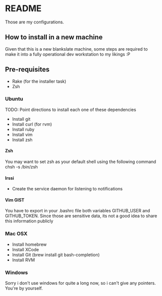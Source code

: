 # README
Those are my configurations. 

## How to install in a new machine
Given that this is a new blankslate machine, some steps are required to make it into a fully operational dev workstation to my likings :P 

## Pre-requisites
  * Rake (for the installer task)
  * Zsh

### Ubuntu
TODO: Point directions to install each one of these dependencies 

 * Install git
 * Install curl (for rvm)
 * Install ruby 
 * Install vim 
 * Install zsh 


#### Zsh

You may want to set zsh as your default shell using the following command
     chsh -s /bin/zsh

#### Irssi
 * Create the service daemon for listening to notifications

#### Vim GIST 

You have to export in your .bashrc file both variables GITHUB\_USER and GITHUB\_TOKEN.
Since those are sensitive data, its not a good idea to share this information publicly 

### Mac OSX
 * Install homebrew
 * Install XCode 
 * Install Git (brew install git bash-completion) 
 * Install RVM

### Windows

Sorry i don't use windows for quite a long now, so i can't give any pointers. You're by yourself.

